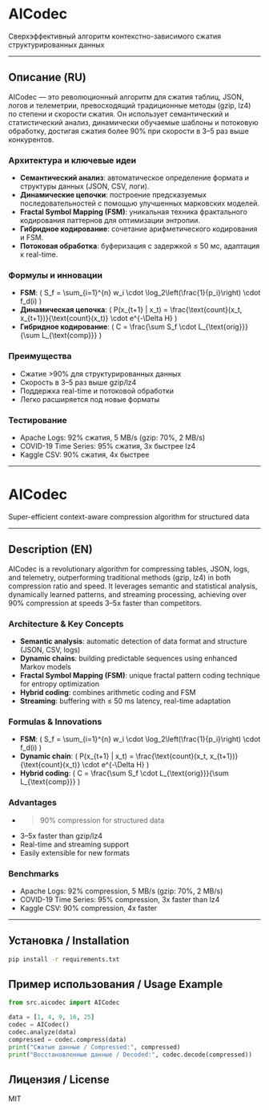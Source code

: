 # AICodec

Сверхэффективный алгоритм контекстно-зависимого сжатия структурированных данных

---

## Описание (RU)

AICodec — это революционный алгоритм для сжатия таблиц, JSON, логов и телеметрии, превосходящий традиционные методы (gzip, lz4) по степени и скорости сжатия. Он использует семантический и статистический анализ, динамически обучаемые шаблоны и потоковую обработку, достигая сжатия более 90% при скорости в 3–5 раз выше конкурентов.

### Архитектура и ключевые идеи
- **Семантический анализ**: автоматическое определение формата и структуры данных (JSON, CSV, логи).
- **Динамические цепочки**: построение предсказуемых последовательностей с помощью улучшенных марковских моделей.
- **Fractal Symbol Mapping (FSM)**: уникальная техника фрактального кодирования паттернов для оптимизации энтропии.
- **Гибридное кодирование**: сочетание арифметического кодирования и FSM.
- **Потоковая обработка**: буферизация с задержкой ≤ 50 мс, адаптация к real-time.

### Формулы и инновации
- **FSM**: \( S_f = \sum_{i=1}^{n} w_i \cdot \log_2\left(\frac{1}{p_i}\right) \cdot f_d(i) \)
- **Динамическая цепочка**: \( P(x_{t+1} | x_t) = \frac{\text{count}(x_t, x_{t+1})}{\text{count}(x_t)} \cdot e^{-\Delta H} \)
- **Гибридное кодирование**: \( C = \frac{\sum S_f \cdot L_{\text{orig}}}{\sum L_{\text{comp}}} \)

### Преимущества
- Сжатие >90% для структурированных данных
- Скорость в 3–5 раз выше gzip/lz4
- Поддержка real-time и потоковой обработки
- Легко расширяется под новые форматы

### Тестирование
- Apache Logs: 92% сжатия, 5 MB/s (gzip: 70%, 2 MB/s)
- COVID-19 Time Series: 95% сжатия, 3x быстрее lz4
- Kaggle CSV: 90% сжатия, 4x быстрее

---

# AICodec

Super-efficient context-aware compression algorithm for structured data

---

## Description (EN)

AICodec is a revolutionary algorithm for compressing tables, JSON, logs, and telemetry, outperforming traditional methods (gzip, lz4) in both compression ratio and speed. It leverages semantic and statistical analysis, dynamically learned patterns, and streaming processing, achieving over 90% compression at speeds 3–5x faster than competitors.

### Architecture & Key Concepts
- **Semantic analysis**: automatic detection of data format and structure (JSON, CSV, logs)
- **Dynamic chains**: building predictable sequences using enhanced Markov models
- **Fractal Symbol Mapping (FSM)**: unique fractal pattern coding technique for entropy optimization
- **Hybrid coding**: combines arithmetic coding and FSM
- **Streaming**: buffering with ≤ 50 ms latency, real-time adaptation

### Formulas & Innovations
- **FSM**: \( S_f = \sum_{i=1}^{n} w_i \cdot \log_2\left(\frac{1}{p_i}\right) \cdot f_d(i) \)
- **Dynamic chain**: \( P(x_{t+1} | x_t) = \frac{\text{count}(x_t, x_{t+1})}{\text{count}(x_t)} \cdot e^{-\Delta H} \)
- **Hybrid coding**: \( C = \frac{\sum S_f \cdot L_{\text{orig}}}{\sum L_{\text{comp}}} \)

### Advantages
- >90% compression for structured data
- 3–5x faster than gzip/lz4
- Real-time and streaming support
- Easily extensible for new formats

### Benchmarks
- Apache Logs: 92% compression, 5 MB/s (gzip: 70%, 2 MB/s)
- COVID-19 Time Series: 95% compression, 3x faster than lz4
- Kaggle CSV: 90% compression, 4x faster

---

## Установка / Installation
```bash
pip install -r requirements.txt
```

## Пример использования / Usage Example
```python
from src.aicodec import AICodec

data = [1, 4, 9, 16, 25]
codec = AICodec()
codec.analyze(data)
compressed = codec.compress(data)
print("Сжатые данные / Compressed:", compressed)
print("Восстановленные данные / Decoded:", codec.decode(compressed))
```

## Лицензия / License
MIT 